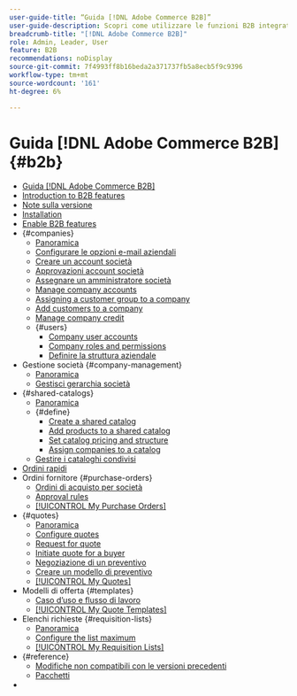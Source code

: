 ```yaml
---
user-guide-title: “Guida [!DNL Adobe Commerce B2B]”
user-guide-description: Scopri come utilizzare le funzioni B2B integrate disponibili per Adobe Commerce,
breadcrumb-title: "[!DNL Adobe Commerce B2B]"
role: Admin, Leader, User
feature: B2B
recommendations: noDisplay
source-git-commit: 7f4993ff8b16beda2a371737fb5a8ecb5f9c9396
workflow-type: tm+mt
source-wordcount: '161'
ht-degree: 6%

---
```



# Guida [!DNL Adobe Commerce B2B] {#b2b}

+ [Guida [!DNL Adobe Commerce B2B]](guide-overview.md)
+ [Introduction to B2B features](introduction.md)
+ [Note sulla versione](release-notes.md)
+ [Installation](install.md)
+ [Enable B2B features](enable-basic-features.md)
+ {#companies}
   + [Panoramica](account-companies.md)
   + [Configurare le opzioni e-mail aziendali](email-company-configuration.md)
   + [Creare un account società](account-company-create.md)
   + [Approvazioni account società](account-company-approve.md)
   + [Assegnare un amministratore società](account-company-admin.md)
   + [Manage company accounts](account-company-manage.md)
   + [Assigning a customer group to a company](account-company-customer-group.md)
   + [Add customers to a company](customer-assign-company.md)
   + [Manage company credit](credit-company.md)
   + {#users}
      + [Company user accounts](account-company-users.md)
      + [Company roles and permissions](account-company-roles-permissions.md)
      + [Definire la struttura aziendale](account-company-structure.md)
+ Gestione società {#company-management}
   + [Panoramica](manage-companies.md)
   + [Gestisci gerarchia società](manage-company-hierarchy.md)
+ {#shared-catalogs}
   + [Panoramica](catalog-shared.md)
   + {#define}
      + [Create a shared catalog](catalog-shared-create.md)
      + [Add products to a shared catalog](catalog-shared-product-add.md)
      + [Set catalog pricing and structure](catalog-shared-pricing-structure.md)
      + [Assign companies to a catalog](catalog-shared-assign-companies.md)
   + [Gestire i cataloghi condivisi](catalog-shared-manage.md)
+ [Ordini rapidi](quick-order.md)
+ Ordini fornitore {#purchase-orders}
   + [Ordini di acquisto per società](purchase-order-flow.md)
   + [Approval rules](account-dashboard-approval-rules.md)
   + [[!UICONTROL My Purchase Orders]](account-dashboard-my-purchase-orders.md)
+ {#quotes}
   + [Panoramica](quotes.md)
   + [Configure quotes](configure-quotes.md)
   + [Request for quote](quote-request.md)
   + [Initiate quote for a buyer](sales-rep-initiates-quote.md)
   + [Negoziazione di un preventivo](quote-price-negotiation.md)
   + [Creare un modello di preventivo](quote-templates.md)
   + [[!UICONTROL My Quotes]](account-dashboard-my-quotes.md)
+ Modelli di offerta {#templates}
   + [Caso d’uso e flusso di lavoro](quote-templates-overview.md)
   + [[!UICONTROL My Quote Templates]](account-dashboard-my-quote-templates.md)
+ Elenchi richieste {#requisition-lists}
   + [Panoramica](requisition-lists.md)
   + [Configure the list maximum](configure-requisition-lists.md)
   + [[!UICONTROL My Requisition Lists]](account-dashboard-requisition-lists-manage.md)
+ {#reference}
   + [Modifiche non compatibili con le versioni precedenti](backward-incompatible-changes.md)
   + [Pacchetti](packages.md)
+ [](https://experienceleague.adobe.com/en/docs/commerce-admin/user-guides/home)
